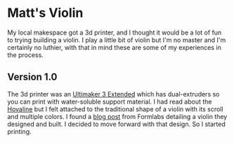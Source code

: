 # Matt's Violin

My local makespace got a 3d printer, and I thought it would be a lot of fun to trying building a violin. I play a little bit of violin but I'm no master and I'm certainly no luthier, with that in mind these are some of my experiences in the process.

## Version 1.0

The 3d printer was an [Ultimaker 3 Extended](https://ultimaker.com/en/products/ultimaker-3) which has dual-extruders so you can print with water-soluble support material.  I had read about the [Hovaline](http://www.hovalabs.com/hova-instruments/hovalin) but I felt attached to the traditional shape of a violin with its scroll and multiple colors.  I found a [blog post](https://formlabs.com/blog/designing-a-3d-printed-acoustic-violin/) from Formlabs detailing a violin they designed and built.  I decided to move forward with that design.  So I started printing.

